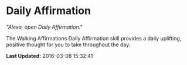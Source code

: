 # Daily Affirmation
*"Alexa, open Daily Affirmation."*

The Walking Affirmations Daily Affirmation skill provides a daily uplifting, positive thought for you to take throughout the day.

**Last Updated:** 2016-03-08 15:32:41